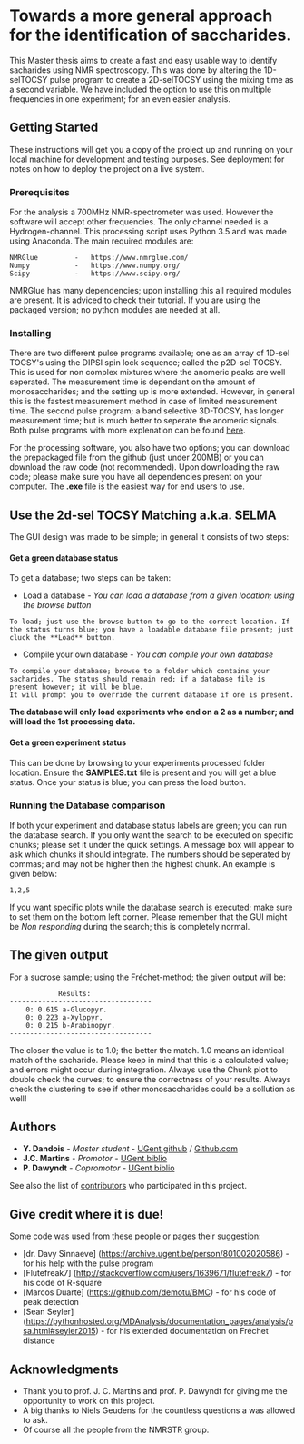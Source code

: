 # Towards a more general approach for the identification of saccharides.

This Master thesis aims to create a fast and easy usable way to identify sacharides using NMR spectroscopy.
This was done by altering the 1D-selTOCSY pulse program to create a 2D-selTOCSY using the mixing time as a second variable.
We have included the option to use this on multiple frequencies in one experiment; for an even easier analysis.

## Getting Started

These instructions will get you a copy of the project up and running on your local machine for development and testing purposes. See deployment for notes on how to deploy the project on a live system.

### Prerequisites

For the analysis a 700MHz NMR-spectrometer was used. However the software will accept other frequencies. The only channel needed is a Hydrogen-channel.
This processing script uses Python 3.5 and was made using Anaconda. The main required modules are:

```
NMRGlue			-	https://www.nmrglue.com/
Numpy			-	https://www.numpy.org/
Scipy			-	https://www.scipy.org/
```
NMRGlue has many dependencies; upon installing this all required modules are present. It is adviced to check their tutorial.
If you are using the packaged version; no python modules are needed at all.

### Installing

There are two different pulse programs available; one as an array of 1D-sel TOCSY's using the DIPSI spin lock sequence; called the p2D-sel TOCSY. This is used for non complex mixtures where the anomeric peaks are well seperated. The measurement time is dependant on the amount of monosaccharides; and the setting up is more extended.
However, in general this is the fastest measurement method in case of limited measurement time.
The second pulse program; a band selective 3D-TOCSY, has longer measurement time; but is much better to seperate the anomeric signals.
Both pulse programs with more explenation can be found [here](https://github.ugent.be/ydandois/Thesis-Source-Code/tree/master/PulsePrograms).

For the processing software, you also have two options; you can download the prepackaged file from the github (just under 200MB) or you can download the raw code (not recommended).
Upon downloading the raw code; please make sure you have all dependencies present on your computer.
The **.exe** file is the easiest way for end users to use.

## Use the 2d-sel TOCSY Matching a.k.a. SELMA

The GUI design was made to be simple; in general it consists of two steps:

#### Get a green database status
To get a database; two steps can be taken:
* Load a database - *You can load a database from a given location; using the browse button*
```
To load; just use the browse button to go to the correct location. If the status turns blue; you have a loadable database file present; just cluck the **Load** button.
```
* Compile your own database - *You can compile your own database*
```
To compile your database; browse to a folder which contains your sacharides. The status should remain red; if a database file is present however; it will be blue.
It will prompt you to override the current database if one is present.
```
**The database will only load experiments who end on a 2 as a number; and will load the 1st processing data.**

#### Get a green experiment status
This can be done by browsing to your experiments processed folder location. Ensure the **SAMPLES.txt** file is present and you will get a blue status.
Once your status is blue; you can press the load button.

### Running the Database comparison
If both your experiment and database status labels are green; you can run the database search.
If you only want the search to be executed on specific chunks; please set it under the quick settings. A message box will appear to ask which chunks it should integrate.
The numbers should be seperated by commas; and may not be higher then the highest chunk. An example is given below:
```
1,2,5
```
If you want specific plots while the database search is executed; make sure to set them on the bottom left corner.
Please remember that the GUI might be *Non responding* during the search; this is completely normal.

## The given output

For a sucrose sample; using the Fréchet-method; the given output will be:

```
            Results:
-----------------------------------
    0: 0.615 a-Glucopyr.
    0: 0.223 a-Xylopyr.
    0: 0.215 b-Arabinopyr.
-----------------------------------
```

The closer the value is to 1.0; the better the match. 1.0 means an identical match of the sacharide. Please keep in mind that this is a calculated value; and errors might occur during integration.
Always use the Chunk plot to double check the curves; to ensure the correctness of your results.
Always check the clustering to see if other monosaccharides could be a sollution as well!

## Authors

* **Y. Dandois** 	- *Master student* 	- [UGent github](https://github.ugent.be/ydandois) / [Github.com](https://github.com/FramedYannick)
* **J.C. Martins** 		- *Promotor* 		- [UGent biblio](https://biblio.ugent.be/person/801000687646)
* **P. Dawyndt** 		- *Copromotor* 		- [UGent biblio](http://www.twist.ugent.be/index.php?page=personeel&ugentid=801001355633)

See also the list of [contributors](https://github.ugent.be/ydandois/Thesis-Source-Code/graphs/contributors) who participated in this project.

## Give credit where it is due!

Some code was used from these people or pages their suggestion:
* [dr. Davy Sinnaeve] (https://archive.ugent.be/person/801002020586) - for his help with the pulse program
* [Flutefreak7] (http://stackoverflow.com/users/1639671/flutefreak7) - for his code of R-square
* [Marcos Duarte] (https://github.com/demotu/BMC) - for his code of peak detection
* [Sean Seyler] (https://pythonhosted.org/MDAnalysis/documentation_pages/analysis/psa.html#seyler2015) - for his extended documentation on Fréchet distance

## Acknowledgments

* Thank you to prof. J. C. Martins and prof. P. Dawyndt for giving me the opportunity to work on this project.
* A big thanks to Niels Geudens for the countless questions a was allowed to ask.
* Of course all the people from the NMRSTR group.
